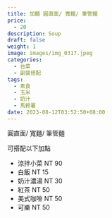 ```yaml
---
title: 加麵 圓直面/ 寬麵/ 筆管麵
price:
  - 20
description: Soup
draft: false
weight: 1
image: images/img_0317.jpeg
categories:
  - 台菜
  - 副餐搭配
tags:
  - 素食
  - 玉米
  - 奶汁
  - 馬鈴薯
date: 2023-08-12T03:52:50+08:00
---
```


圓直面/ 寬麵/ 筆管麵

可搭配以下加點

- 涼拌小菜  NT 90
- 白飯 NT 15
- 奶汁濃湯 NT 30
- 紅茶  NT 50
- 美式咖啡 NT 50
- 可樂 NT 50
